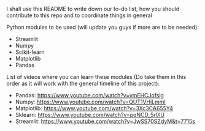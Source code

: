 I shall use this README to write down our to-do list, how you should contribute to this repo and to coordinate things in general

Python modules to be used (will update you guys if more are to be needed):
- Streamlit
- Numpy
- Scikit-learn
- Matplotlib
- Pandas

List of videos where you can learn these modules (Do take them in this order as it will work with the general timeline of this project):
- Pandas: https://www.youtube.com/watch?v=vmEHCJofslg
- Numpy: https://www.youtube.com/watch?v=QUT1VHiLmmI
- Matplotlib: https://www.youtube.com/watch?v=3Xc3CA655Y4
- Sklearn: https://www.youtube.com/watch?v=pqNCD_5r0IU
- Streamlit: https://www.youtube.com/watch?v=JwSS70SZdyM&t=7715s
